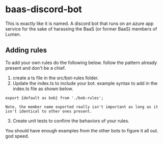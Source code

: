 # baas-discord-bot

This is exactly like it is named. A discord bot that runs on an azure app service for the sake of harassing the BaaS (or former BaaS) members of Lumen. 

## Adding rules

To add your own rules do the following below. follow the pattern already present and don't be a chief.
1. create a ts file in the src/bot-rules folder.   
2. Update the index.ts to include your bot. example syntax to add in the index.ts file as shown below. 

```export {default as bob} from './bob-rules';```

    Note, the member name exported really isn't important as long as it isn't identical to other ones present.

3. Create unit tests to confirm the behaviors of your rules. 

You should have enough examples from the other bots to figure it all out.  god speed. 
